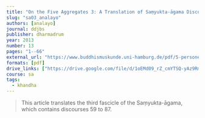 ```yaml
---
title: "On the Five Aggregates 3: A Translation of Saṃyukta-āgama Discourses 59 to 87"
slug: "sa03_analayo"
authors: [analayo]
journal: ddjbs
publisher: dharmadrum
year: 2013
number: 13
pages: "1--66"
external_url: "https://www.buddhismuskunde.uni-hamburg.de/pdf/5-personen/analayo/translations/sa03.pdf"
formats: [pdf]
drive_links: ["https://drive.google.com/file/d/1oEMd09_rZ_cmYTSQ-yAz9RmppL7p0c8q/view?usp=drivesdk"]
course: sa
tags:
  - khandha
---
```


> This article translates the third fascicle of the Saṃyukta-āgama, which contains discourses 59 to 87.
